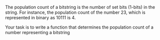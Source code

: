

The population count of a bitstring is the number of set bits (1-bits) in the string. For instance, the population count of the number 23, which is represented in binary as 10111 is 4.

Your task is to write a function that determines the population count of a number representing a bitstring

